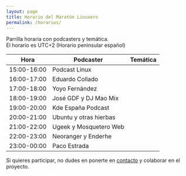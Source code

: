 ```yaml
---
layout: page
title: Horario del Maratón Linuxero
permalink: /horarios/
---
```


Parrilla horaria con podcasters y temática.  
El horario es UTC+2 (Horario peninsular español)


Hora         | Podcaster                 | Temática
------------ | ------------------------- | ------------------------------------------------------------
15:00-16:00  | Podcast Linux             | 
16:00-17:00  | Eduardo Collado           | 
17:00-18:00  | Yoyo Fernández            | 
18:00-19:00  | José GDF y DJ Mao Mix     | 
19:00-20:00  | Kde España Podcast        | 
20:00-21:00  | Ubuntu y otras hierbas    | 
21:00-22:00  | Ugeek y Mosquetero Web    | 
22:00-23:00  | Neoranger y Enderhe       | 
23:00-00:00  | Paco Estrada              | 


Si quieres participar, no dudes en ponerte en [contacto](https://maratonlinuxero.github.io/about/) y colaborar en el proyecto.

